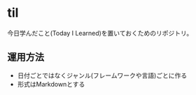 # til

今日学んだこと(Today I Learned)を置いておくためのリポジトリ。

## 運用方法

- 日付ごとではなくジャンル(フレームワークや言語)ごとに作る
- 形式はMarkdownとする
